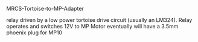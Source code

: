 
MRCS-Tortoise-to-MP-Adapter

relay driven by a low power tortoise drive circuit (usually an LM324). Relay operates and switches 12V to MP Motor
eventually will have a 3.5mm phoenix plug for MP10
